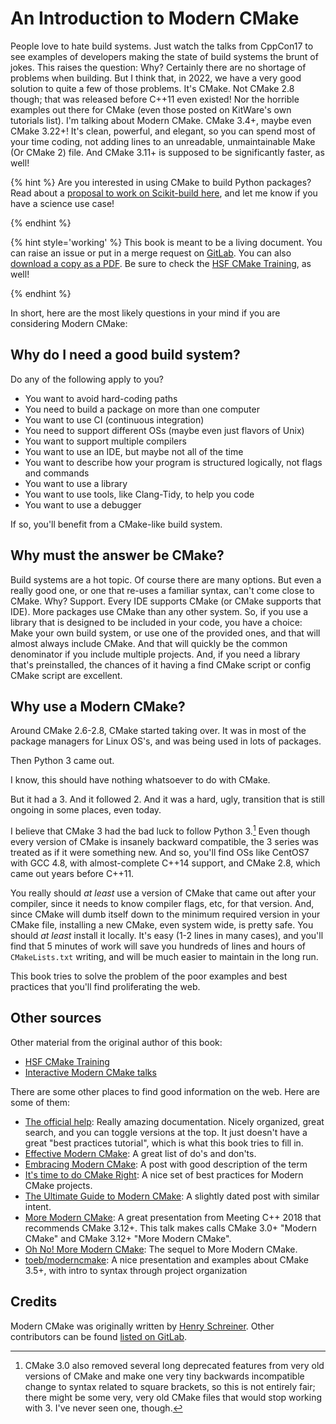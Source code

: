 # An Introduction to Modern CMake

People love to hate build systems.
Just watch the talks from CppCon17 to see examples of developers making the state of build systems the brunt of jokes.
This raises the question: Why?
Certainly there are no shortage of problems when building.
But I think that, in 2022, we have a very good solution to quite a few of those problems.
It's CMake. Not CMake 2.8 though; that was released before C++11 even existed!
Nor the horrible examples out there for CMake (even those posted on KitWare's own tutorials list).
I'm talking about Modern CMake. CMake 3.4+, maybe even CMake 3.22+!
It's clean, powerful, and elegant, so you can spend most of your time coding, not adding lines to an unreadable, unmaintainable Make (Or CMake 2) file.
And CMake 3.11+ is supposed to be significantly faster, as well!

{% hint %}
Are you interested in using CMake to build Python packages? Read about a [proposal to work on Scikit-build here][skprop], and let me know if you have a science use case!

[skprop]: https://iscinumpy.gitlab.io/post/scikit-build-proposal/
{% endhint %}


{% hint style='working' %}
This book is meant to be a living document. You can raise an issue or put in a merge request on [GitLab](https://gitlab.com/CLIUtils/modern-cmake).
You can also [download a copy as a PDF](https://CLIUtils.gitlab.io/modern-cmake/modern-cmake.pdf). Be sure to check the [HSF CMake Training][], as well!

[HSF CMake Training]: https://hsf-training.github.io/hsf-training-cmake-webpage/01-intro/index.html
{% endhint %}

In short, here are the most likely questions in your mind if you are considering Modern CMake:

## Why do I need a good build system?

Do any of the following apply to you?

* You want to avoid hard-coding paths
* You need to build a package on more than one computer
* You want to use CI (continuous integration)
* You need to support different OSs (maybe even just flavors of Unix)
* You want to support multiple compilers
* You want to use an IDE, but maybe not all of the time
* You want to describe how your program is structured logically, not flags and commands
* You want to use a library
* You want to use tools, like Clang-Tidy, to help you code
* You want to use a debugger

If so, you'll benefit from a CMake-like build system.

## Why must the answer be CMake?

Build systems are a hot topic. Of course there are many options. But even a really good one, or one that re-uses a familiar syntax, can't come close to CMake.
Why?
Support.
Every IDE supports CMake (or CMake supports that IDE).
More packages use CMake than any other system.
So, if you use a library that is designed to be included in your code, you have a choice: Make your own build system, or use one of the provided ones, and that will almost always include CMake.
And that will quickly be the common denominator if you include multiple projects.
And, if you need a library that's preinstalled, the chances of it having a find CMake script or config CMake script are excellent.


## Why use a Modern CMake?

Around CMake 2.6-2.8, CMake started taking over. It was in most of the package managers for Linux OS's, and was being used in lots of packages.

Then Python 3 came out.

I know, this should have nothing whatsoever to do with CMake.

But it had a 3.
And it followed 2.
And it was a hard, ugly, transition that is still ongoing in some places, even today.

I believe that CMake 3 had the bad luck to follow Python 3.[^1]
Even though every version of CMake is insanely backward compatible, the 3 series was treated as if it were something new.
And so, you'll find OSs like CentOS7 with GCC 4.8, with almost-complete C++14 support, and CMake 2.8, which came out years before C++11.

You really should *at least* use a version of CMake that came out after your compiler, since it needs to know compiler flags, etc, for that version.
And, since CMake will dumb itself down to the minimum required version in your CMake file, installing a new CMake, even system wide, is pretty safe.
You should *at least* install it locally.
It's easy (1-2 lines in many cases), and you'll find that 5 minutes of work will save you hundreds of lines and hours of `CMakeLists.txt` writing, and will be much easier to maintain in the long run.

This book tries to solve the problem of the poor examples and best practices that you'll find proliferating the web.

## Other sources

Other material from the original author of this book:

* [HSF CMake Training][]
* [Interactive Modern CMake talks](https://gitlab.com/CLIUtils/modern-cmake-interactive-talk)

There are some other places to find good information on the web. Here are some of them:

* [The official help](https://cmake.org/cmake/help/latest/): Really amazing documentation. Nicely organized, great search, and you can toggle versions at the top. It just doesn't have a great "best practices tutorial", which is what this book tries to fill in.
* [Effective Modern CMake](https://gist.github.com/mbinna/c61dbb39bca0e4fb7d1f73b0d66a4fd1): A great list of do's and don'ts.
* [Embracing Modern CMake](https://steveire.wordpress.com/2017/11/05/embracing-modern-cmake/): A post with good description of the term
* [It's time to do CMake Right](https://pabloariasal.github.io/2018/02/19/its-time-to-do-cmake-right/): A nice set of best practices for Modern CMake projects.
* [The Ultimate Guide to Modern CMake](https://rix0r.nl/blog/2015/08/13/cmake-guide/): A slightly dated post with similar intent.
* [More Modern CMake](https://youtu.be/y7ndUhdQuU8): A great presentation from Meeting C++ 2018 that recommends CMake 3.12+. This talk makes calls CMake 3.0+ "Modern CMake" and CMake 3.12+ "More Modern CMake".
* [Oh No! More Modern CMake](https://www.youtube.com/watch?v=y9kSr5enrSk): The sequel to More Modern CMake.
* [toeb/moderncmake](https://github.com/toeb/moderncmake): A nice presentation and examples about CMake 3.5+, with intro to syntax through project organization

## Credits

Modern CMake was originally written by [Henry Schreiner](https://iscinumpy.gitlab.io). Other contributors can be found [listed on GitLab](https://gitlab.com/CLIUtils/modern-cmake/-/network/master).

[HSF CMake Training]: https://hsf-training.github.io/hsf-training-cmake-webpage/01-intro/index.html

[^1]: CMake 3.0 also removed several long deprecated features from very old versions of CMake and make one very tiny backwards incompatible change to syntax related to square brackets, so this is not entirely fair; there might be some very, very old CMake files that would stop working with 3. I've never seen one, though.
